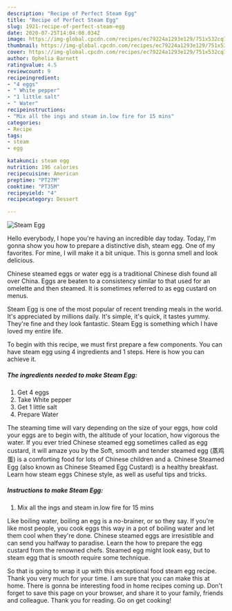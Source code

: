 ```yaml
---
description: "Recipe of Perfect Steam Egg"
title: "Recipe of Perfect Steam Egg"
slug: 1921-recipe-of-perfect-steam-egg
date: 2020-07-25T14:04:08.034Z
image: https://img-global.cpcdn.com/recipes/ec79224a1293e129/751x532cq70/steam-egg-recipe-main-photo.jpg
thumbnail: https://img-global.cpcdn.com/recipes/ec79224a1293e129/751x532cq70/steam-egg-recipe-main-photo.jpg
cover: https://img-global.cpcdn.com/recipes/ec79224a1293e129/751x532cq70/steam-egg-recipe-main-photo.jpg
author: Ophelia Barnett
ratingvalue: 4.5
reviewcount: 9
recipeingredient:
- "4 eggs"
- " White pepper"
- "1 little salt"
- " Water"
recipeinstructions:
- "Mix all the ings and steam in.low fire for 15 mins"
categories:
- Recipe
tags:
- steam
- egg

katakunci: steam egg 
nutrition: 196 calories
recipecuisine: American
preptime: "PT27M"
cooktime: "PT35M"
recipeyield: "4"
recipecategory: Dessert

---
```



![Steam Egg](https://img-global.cpcdn.com/recipes/ec79224a1293e129/751x532cq70/steam-egg-recipe-main-photo.jpg)

Hello everybody, I hope you're having an incredible day today. Today, I'm gonna show you how to prepare a distinctive dish, steam egg. One of my favorites. For mine, I will make it a bit unique. This is gonna smell and look delicious.

Chinese steamed eggs or water egg is a traditional Chinese dish found all over China. Eggs are beaten to a consistency similar to that used for an omelette and then steamed. It is sometimes referred to as egg custard on menus.

Steam Egg is one of the most popular of recent trending meals in the world. It's appreciated by millions daily. It's simple, it's quick, it tastes yummy. They're fine and they look fantastic. Steam Egg is something which I have loved my entire life.


To begin with this recipe, we must first prepare a few components. You can have steam egg using 4 ingredients and 1 steps. Here is how you can achieve it.

<!--inarticleads1-->

##### The ingredients needed to make Steam Egg:

1. Get 4 eggs
1. Take  White pepper
1. Get 1 little salt
1. Prepare  Water


The steaming time will vary depending on the size of your eggs, how cold your eggs are to begin with, the altitude of your location, how vigorous the water. If you ever tried Chinese steamed egg sometimes called as egg custard, it will amaze you by the Soft, smooth and tender steamed egg (蒸鸡蛋) is a comforting food for lots of Chinese children and a. Chinese Steamed Egg (also known as Chinese Steamed Egg Custard) is a healthy breakfast. Learn how steam eggs Chinese style, as well as useful tips and tricks. 

<!--inarticleads2-->

##### Instructions to make Steam Egg:

1. Mix all the ings and steam in.low fire for 15 mins


Like boiling water, boiling an egg is a no-brainer, or so they say. If you&#39;re like most people, you cook eggs this way in a pot of boiling water and let them cool when they&#39;re done. Chinese steamed eggs are irresistible and can send you halfway to paradise. Learn the how to prepare the egg custard from the renowned chefs. Steamed egg might look easy, but to steam egg that is smooth require some technique. 

So that is going to wrap it up with this exceptional food steam egg recipe. Thank you very much for your time. I am sure that you can make this at home. There is gonna be interesting food in home recipes coming up. Don't forget to save this page on your browser, and share it to your family, friends and colleague. Thank you for reading. Go on get cooking!
